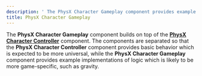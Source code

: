 ```yaml
---
description: ' The PhysX Character Gameplay component provides example implementations of gameplay features such as gravity. '
title: PhysX Character Gameplay
---
```




The **PhysX Character Gameplay** component builds on top of the **[PhysX Character Controller](/docs/user-guide/components/reference/physx/character-controller/)** component. The components are separated so that the **PhysX Character Controller** component provides basic behavior which is expected to be more universal, while the **PhysX Character Gameplay** component provides example implementations of logic which is likely to be more game-specific, such as gravity.


